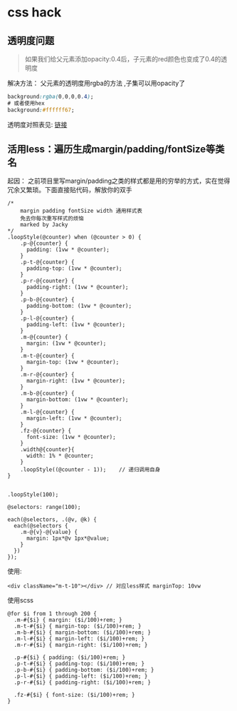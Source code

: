 # css hack

## 透明度问题

> 如果我们给父元素添加opacity:0.4后，子元素的red颜色也变成了0.4的透明度

解决方法：
父元素的透明度用rgba的方法 ,子集可以用opacity了

```css
background:rgba(0,0,0,0.4);
# 或者使用hex
background:#ffffff67;
```

 透明度对照表见: [链接](https://blog.csdn.net/ezconn/article/details/90052114?utm_medium=distribute.pc_relevant.none-task-blog-baidujs_baidulandingword-1&spm=1001.2101.3001.4242)
​

## 活用less：遍历生成margin/padding/fontSize等类名

起因： 之前项目里写margin/padding之类的样式都是用的穷举的方式，实在觉得冗余又繁琐。下面直接贴代码，解放你的双手

```less
/*
    margin padding fontSize width 通用样式表
    免去你每次重写样式的烦恼
    marked by Jacky
*/
.loopStyle(@counter) when (@counter > 0) {
    .p-@{counter} {
      padding: (1vw * @counter);
    }
    .p-t-@{counter} {
      padding-top: (1vw * @counter);
    }
    .p-r-@{counter} {
      padding-right: (1vw * @counter);
    }
    .p-b-@{counter} {
      padding-bottom: (1vw * @counter);
    }
    .p-l-@{counter} {
      padding-left: (1vw * @counter);
    }
    .m-@{counter} {
      margin: (1vw * @counter);
    }
    .m-t-@{counter} {
      margin-top: (1vw * @counter);
    }
    .m-r-@{counter} {
      margin-right: (1vw * @counter);
    }
    .m-b-@{counter} {
      margin-bottom: (1vw * @counter);
    }
    .m-l-@{counter} {
      margin-left: (1vw * @counter);
    }
    .fz-@{counter} {
      font-size: (1vw * @counter);
    }
    .width@{counter}{
      width: 1% * @counter;
    }
    .loopStyle((@counter - 1));    // 递归调用自身
}
   

.loopStyle(100);

@selectors: range(100);

each(@selectors, .(@v, @k) {
  each(@selectors {
    .m-@{v}-@{value} {
      margin: 1px*@v 1px*@value;
    }
  })
});
```

使用:

```less
<div className="m-t-10"></div> // 对应less样式 marginTop: 10vw
```

使用scss

```less
@for $i from 1 through 200 {
  .m-#{$i} { margin: ($i/100)+rem; }
  .m-t-#{$i} { margin-top: ($i/100)+rem; }
  .m-b-#{$i} { margin-bottom: ($i/100)+rem; }
  .m-l-#{$i} { margin-left: ($i/100)+rem; }
  .m-r-#{$i} { margin-right: ($i/100)+rem; }
 
  .p-#{$i} { padding: ($i/100)+rem; }
  .p-t-#{$i} { padding-top: ($i/100)+rem; }
  .p-b-#{$i} { padding-bottom: ($i/100)+rem; }
  .p-l-#{$i} { padding-left: ($i/100)+rem; }
  .p-r-#{$i} { padding-right: ($i/100)+rem; }
 
  .fz-#{$i} { font-size: ($i/100)+rem; }
}
```
